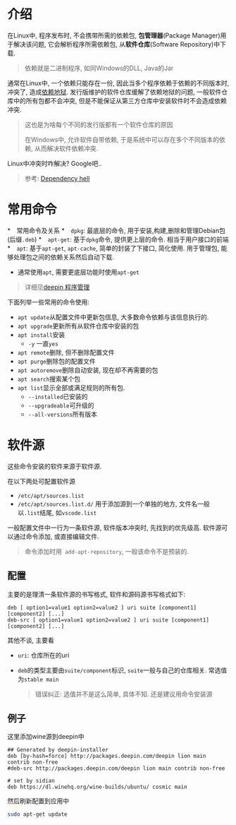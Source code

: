 # 介绍

在Linux中, 程序发布时, 不会携带所需的依赖包, **包管理器**(Package Manager)用于解决该问题, 它会解析程序所需依赖包, 从**软件仓库**(Software Repository)中下载.

> 依赖就是二进制程序, 如同Windows的DLL, Java的Jar

通常在Linux中, 一个依赖只能存在一份, 因此当多个程序依赖于依赖的不同版本时, 冲突了, 造成[依赖地狱](https://en.wikipedia.org/wiki/Dependency_hell). 发行版维护的软件仓库缓解了依赖地狱的问题, 一般软件仓库中的所有包都不会冲突, 但是不能保证从第三方仓库中安装软件时不会造成依赖冲突.

> 这也是为啥每个不同的发行版都有一个软件仓库的原因
>
> 在Windows中, 允许软件自带依赖, 于是系统中可以存在多个不同版本的依赖, 从而解决软件依赖冲突.

Linux中冲突时咋解决? Google吧..

> 参考: [Dependency hell](https://en.wikipedia.org/wiki/Dependency_hell)

# 常用命令

*　常用命令及关系
  *　`dpkg`: 最底层的命令, 用于安装,构建,删除和管理Debian包(后缀`.deb`)
  *　`apt-get`: 基于`dpkg`命令, 提供更上层的命令. 相当于用户接口的前端
  *　`apt`: 基于`apt-get`, `apt-cache`, 简单的封装了下接口, 简化使用. 用于管理包, 能够处理包之间的依赖关系然后自动下载.
* 通常使用`apt`, 需要更底层功能时使用`apt-get`

> 详细见[deepin 程序管理](https://wiki.deepin.org/wiki/Deepin系统管理#.E7.A8.8B.E5.BA.8F.E7.AE.A1.E7.90.86)

下面列举一些常用的命令使用:

* `apt update`从配置文件中更新包信息, 大多数命令依赖与该信息执行的.
* `apt upgrade`更新所有从软件仓库中安装的包
* `apt install`安装
  * `-y` 一直`yes`
* `apt remote`删除, 但不删除配置文件
* `apt purge`删除包的配置文件
* `apt autoremove`删除自动安装, 现在却不再需要的包
* `apt search`搜索某个包
* `apt list`显示全部或满足规则的所有包. 
  * `--installed`已安装的
  * `--upgradeable`可升级的
  * `--all-versions`所有版本

# 软件源

这些命令安装的软件来源于软件源.

在以下两处可配置软件源

* `/etc/apt/sources.list`
* `/etc/apt/sources.list.d/` 用于添加源到一个单独的地方, 文件名一般以`.list`结尾, 如`vscode.list`

一般配置文件中一行为一条软件源, 软件版本冲突时, 先找到的优先级高. 软件源可以通过命令添加, 或直接编辑文件.

> 命令添加时用` add-apt-repository`, 一般该命令不是预装的.

## 配置

主要的是理清一条软件源的书写格式, 软件和源码源书写格式如下:

```plain
deb [ option1=value1 option2=value2 ] uri suite [component1] [component2] [...]
deb-src [ option1=value1 option2=value2 ] uri suite [component1] [component2] [...]
```

其他不谈, 主要看

* `uri`: 仓库所在的uri

* `deb`的类型主要由`suite/component`标识, `suite`一般与自己的仓库相关. 常选值为`stable main`

  > 错误纠正: 选值并不是这么简单, 具体不知. 还是建议用命令安装源

## 例子

这里添加wine源到deepin中

```plain
## Generated by deepin-installer
deb [by-hash=force] http://packages.deepin.com/deepin lion main contrib non-free
#deb-src http://packages.deepin.com/deepin lion main contrib non-free

# set by sidian
deb https://dl.winehq.org/wine-builds/ubuntu/ cosmic main
```

然后刷新配置到应用中

```bash
sudo apt-get update
```






























